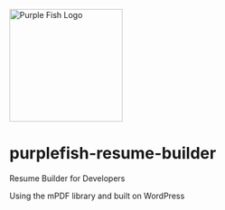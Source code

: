 <img src="https://user-images.githubusercontent.com/104393269/172059648-f985927d-8813-4130-a5ea-75d8d84e8361.png"
     alt="Purple Fish Logo"
     style="height:200px;" />
     
# purplefish-resume-builder
Resume Builder for Developers

Using the mPDF library and built on WordPress
